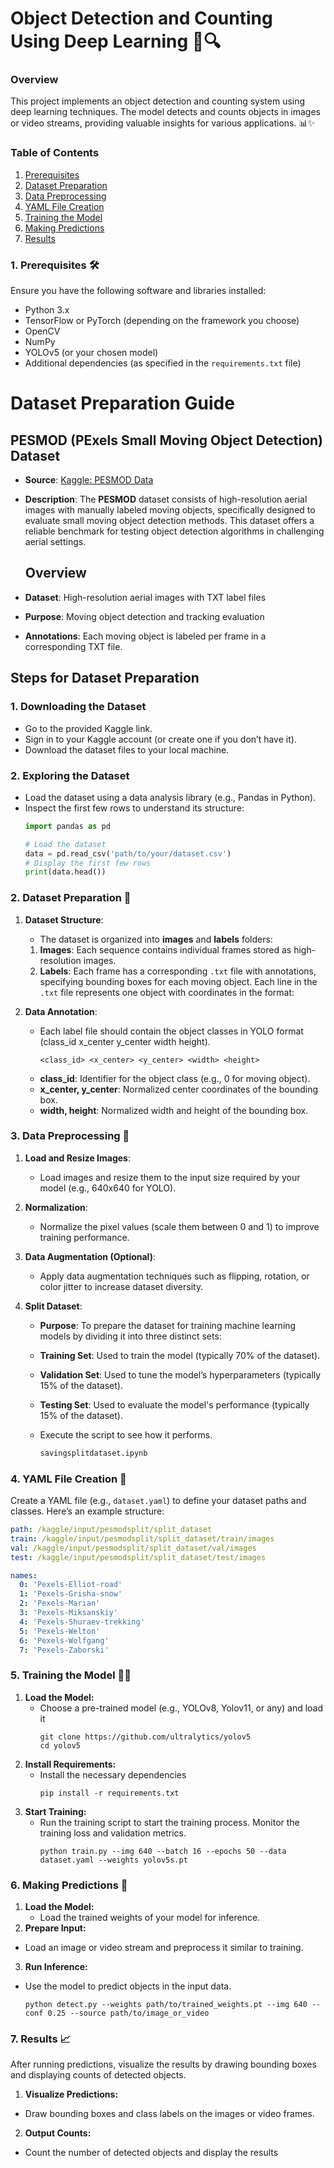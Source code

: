 # Object Detection and Counting Using Deep Learning 🤖🔍

### Overview

This project implements an object detection and counting system using deep learning techniques. The model detects and counts objects in images or video streams, providing valuable insights for various applications. 📊✨

### Table of Contents

1. [Prerequisites](#prerequisites)
2. [Dataset Preparation](#dataset-preparation)
3. [Data Preprocessing](#data-preprocessing)
4. [YAML File Creation](#yaml-file-creation)
5. [Training the Model](#training-the-model)
6. [Making Predictions](#making-predictions)
7. [Results](#results)

### 1. Prerequisites 🛠️

Ensure you have the following software and libraries installed:

- Python 3.x
- TensorFlow or PyTorch (depending on the framework you choose)
- OpenCV
- NumPy
- YOLOv5 (or your chosen model)
- Additional dependencies (as specified in the `requirements.txt` file)

# Dataset Preparation Guide

## PESMOD (PExels Small Moving Object Detection) Dataset
- **Source**: [Kaggle: PESMOD Data](https://www.kaggle.com/datasets/ruksinakhan/pesmod-data)
- **Description**:  The **PESMOD** dataset consists of high-resolution aerial images with manually labeled moving objects, specifically designed to evaluate small moving
  object detection methods. This dataset offers a reliable benchmark for testing object detection algorithms in challenging aerial settings.

   ## Overview
- **Dataset**: High-resolution aerial images with TXT label files
- **Purpose**: Moving object detection and tracking evaluation
- **Annotations**: Each moving object is labeled per frame in a corresponding TXT file.

## Steps for Dataset Preparation

### 1. Downloading the Dataset
- Go to the provided Kaggle link.
- Sign in to your Kaggle account (or create one if you don’t have it).
- Download the dataset files to your local machine.

### 2. Exploring the Dataset
- Load the dataset using a data analysis library (e.g., Pandas in Python).
- Inspect the first few rows to understand its structure:
  ```  python
  import pandas as pd

  # Load the dataset
  data = pd.read_csv('path/to/your/dataset.csv')
  # Display the first few rows
  print(data.head())
  ```

### 2. Dataset Preparation 📁

1. **Dataset Structure**:
   - The dataset is organized into **images** and **labels** folders:
   1. **Images**: Each sequence contains individual frames stored as high-resolution images.
   2. **Labels**: Each frame has a corresponding `.txt` file with annotations, specifying bounding boxes for each moving object. Each line in the `.txt` file represents
     one object with coordinates in the format:

2. **Data Annotation**:
   - Each label file should contain the object classes in YOLO format (class_id x_center y_center width height).
     ```
     <class_id> <x_center> <y_center> <width> <height>
     ```
   - **class_id**: Identifier for the object class (e.g., 0 for moving object).
   - **x_center, y_center**: Normalized center coordinates of the bounding box.
   - **width, height**: Normalized width and height of the bounding box.
     

### 3. Data Preprocessing 🔄

1. **Load and Resize Images**:
   - Load images and resize them to the input size required by your model (e.g., 640x640 for YOLO).

2. **Normalization**:
   - Normalize the pixel values (scale them between 0 and 1) to improve training performance.

3. **Data Augmentation (Optional)**:
   - Apply data augmentation techniques such as flipping, rotation, or color jitter to increase dataset diversity.

4. **Split Dataset**:
   - **Purpose**: To prepare the dataset for training machine learning models by dividing it into three distinct sets:
   - **Training Set**: Used to train the model (typically 70% of the dataset).
   - **Validation Set**: Used to tune the model’s hyperparameters (typically 15% of the dataset).
   - **Testing Set**: Used to evaluate the model's performance (typically 15% of the dataset).
     
   - Execute the script to see how it performs.
     ```bash
     savingsplitdataset.ipynb
     ```
     
### 4. YAML File Creation 📄

Create a YAML file (e.g., `dataset.yaml`) to define your dataset paths and classes. Here’s an example structure:

```yaml
path: /kaggle/input/pesmodsplit/split_dataset
train: /kaggle/input/pesmodsplit/split_dataset/train/images
val: /kaggle/input/pesmodsplit/split_dataset/val/images
test: /kaggle/input/pesmodsplit/split_dataset/test/images

names:
  0: 'Pexels-Elliot-road'
  1: 'Pexels-Grisha-snow'
  2: 'Pexels-Marian'
  3: 'Pexels-Miksanskiy'
  4: 'Pexels-Shuraev-trekking'
  5: 'Pexels-Welton'
  6: 'Pexels-Wolfgang'
  7: 'Pexels-Zaborski'
```

### 5. Training the Model 🏋️‍♀️

1. **Load the Model:**
   - Choose a pre-trained model (e.g., YOLOv8, Yolov11, or any) and load it
     ```
     git clone https://github.com/ultralytics/yolov5
     cd yolov5
     ```
2. **Install Requirements:**
   - Install the necessary dependencies
     ```
     pip install -r requirements.txt
     ```
3. **Start Training:**
   - Run the training script to start the training process. Monitor the training loss and validation metrics.
     ```
     python train.py --img 640 --batch 16 --epochs 50 --data dataset.yaml --weights yolov5s.pt
     ```

### 6. Making Predictions 🎯

1. **Load the Model:**
   - Load the trained weights of your model for inference.
2. **Prepare Input:**
  - Load an image or video stream and preprocess it similar to training.
3. **Run Inference:**
  - Use the model to predict objects in the input data.
    ```
    python detect.py --weights path/to/trained_weights.pt --img 640 --conf 0.25 --source path/to/image_or_video
    ```
    
### 7. Results 📈
After running predictions, visualize the results by drawing bounding boxes and displaying counts of detected objects.

1. **Visualize Predictions:**
  - Draw bounding boxes and class labels on the images or video frames.
2. **Output Counts:**
  - Count the number of detected objects and display the results


